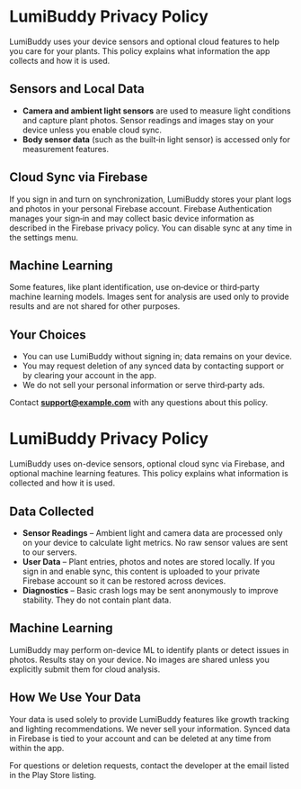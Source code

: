 # LumiBuddy Privacy Policy

LumiBuddy uses your device sensors and optional cloud features to help you care for your plants.
This policy explains what information the app collects and how it is used.

## Sensors and Local Data

- **Camera and ambient light sensors** are used to measure light conditions and capture plant
  photos. Sensor readings and images stay on your device unless you enable cloud sync.
- **Body sensor data** (such as the built‑in light sensor) is accessed only for measurement
  features.

## Cloud Sync via Firebase

If you sign in and turn on synchronization, LumiBuddy stores your plant logs and photos in your
personal Firebase account. Firebase Authentication manages your sign‑in and may collect basic device
information as described in the Firebase privacy policy. You can disable sync at any time in the
settings menu.

## Machine Learning

Some features, like plant identification, use on‑device or third‑party machine learning models.
Images sent for analysis are used only to provide results and are not shared for other purposes.

## Your Choices

- You can use LumiBuddy without signing in; data remains on your device.
- You may request deletion of any synced data by contacting support or by clearing your account in
  the app.
- We do not sell your personal information or serve third‑party ads.

Contact **support@example.com** with any questions about this policy.

# LumiBuddy Privacy Policy

LumiBuddy uses on-device sensors, optional cloud sync via Firebase, and optional machine learning
features. This policy explains what information is collected and how it is used.

## Data Collected

- **Sensor Readings** – Ambient light and camera data are processed only on your device to calculate
  light metrics. No raw sensor values are sent to our servers.
- **User Data** – Plant entries, photos and notes are stored locally. If you sign in and enable
  sync, this content is uploaded to your private Firebase account so it can be restored across
  devices.
- **Diagnostics** – Basic crash logs may be sent anonymously to improve stability. They do not
  contain plant data.

## Machine Learning

LumiBuddy may perform on-device ML to identify plants or detect issues in photos. Results stay on
your device. No images are shared unless you explicitly submit them for cloud analysis.

## How We Use Your Data

Your data is used solely to provide LumiBuddy features like growth tracking and lighting
recommendations. We never sell your information. Synced data in Firebase is tied to your account and
can be deleted at any time from within the app.

For questions or deletion requests, contact the developer at the email listed in the Play Store
listing.